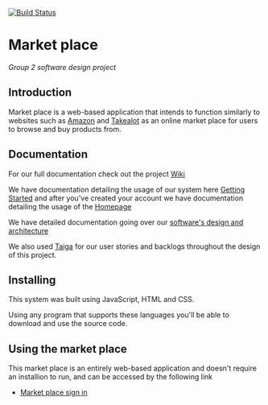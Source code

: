 [![Build Status](https://travis-ci.com/2153068/test.svg?branch=master)](https://travis-ci.com/2153068/Market-Place)

# Market place
_Group 2 software design project_

## Introduction
Market place is a web-based application that intends to function similarly to websites such as [Amazon](http://amazon.com/) and [Takealot](https://www.takealot.com/) as an online market place for users to browse and buy products from.

## Documentation
For our full documentation check out the project [Wiki](https://github.com/2109688/Market-place/wiki)

We have documentation detailing the usage of our system here [Getting Started](https://github.com/2109688/Market-place/wiki/Getting-Started) and after you've created your account we have documentation detailing the usage of the [Homepage](https://github.com/2109688/Market-place/wiki/Home-Page)

We have detailed documentation going over our [software's design and architecture](https://github.com/2153068/Market-Place/wiki/Software-architecture)

We also used [Taiga](https://tree.taiga.io/project/williambooi-market-place/timeline) for our user stories and backlogs throughout the design of this project.

## Installing
This system was built using JavaScript, HTML and CSS. 

Using any program that supports these languages you'll be able to download and use the source code.

## Using the market place
This market place is an entirely web-based application and doesn't require an installion to run, and can be accessed by the following link 
* [Market place sign in](https://witsmarketproject.web.app/signin.html)
